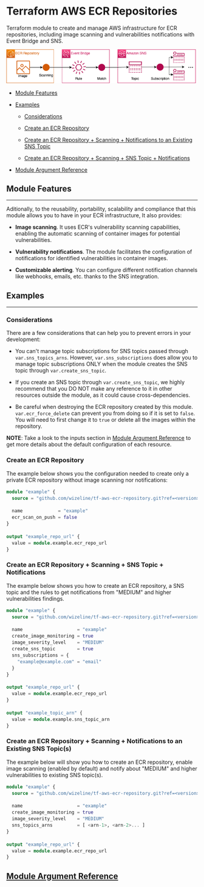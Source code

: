 # Terraform AWS ECR Repositories

Terraform module to create and manage AWS infrastructure for ECR repositories, including image scanning and vulnerabilities notifications with Event Bridge and SNS.

![](./docs/img/tf_aws_ecr_repositories.png)

* [Module Features](#module-features)

* [Examples](#examples)

    * [Considerations](#considerations)

    * [Create an ECR Repository](#create-an-ecr-repository)

    * [Create an ECR Repository + Scanning + Notifications to an Existing SNS Topic](#create-an-ecr-repository--scanning--notifications-to-an-existing-sns-topics)

    * [Create an ECR Repository + Scanning + SNS Topic + Notifications](#create-an-ecr-repository--scanning--sns-topic--notifications)

* [Module Argument Reference](./docs/md/tf-docs.md)

## Module Features
<hr />

Aditionally, to the reusability, portability, scalability and compliance that this module allows you to have in your ECR infrastructure, It also provides:

* **Image scanning**. It uses  ECR's vulnerability scanning capabilities, enabling the automatic scanning of container images for potential vulnerabilities.

* **Vulnerability notifications**. The module facilitates the configuration of notifications for identified vulnerabilities in container images. 

* **Customizable alerting**. You can configure different notification channels like webhooks, emails, etc. thanks to the SNS integration.

## Examples
<hr />

### Considerations

There are a few considerations that can help you to prevent errors in your development:

* You can't manage topic subscriptions for SNS topics passed through `var.sns_topics_arns`. However, `var.sns_subscriptions` does allow you to manage topic subscriptions ONLY when the module creates the SNS topic through `var.create_sns_topic`.

* If you create an SNS topic through `var.create_sns_topic`, we highly recommend that you DO NOT make any reference to it in other resources outside the module, as it could cause cross-dependencies.

* Be careful when destroying the ECR repository created by this module. `var.ecr_force_delete` can prevent you from doing so if it is set to `false`. You will need to first change it to `true` or delete all the images within the repository.

**NOTE**: Take a look to the inputs section in [Module Argument Reference](/docs/md/tf-docs.md) to get more details about the default configuration of each resource.

### Create an ECR Repository

The example below shows you the configuration needed to create only a private ECR repository without image scanning nor notifications:

```terraform
module "example" {
  source = "github.com/wizeline/tf-aws-ecr-repository.git?ref=<version>"
  
  name             = "example"
  ecr_scan_on_push = false
}

output "example_repo_url" {
  value = module.example.ecr_repo_url
}
```

### Create an ECR Repository + Scanning + SNS Topic + Notifications

The example below shows you how to create an ECR repository, a SNS topic and the rules to get notifications from "MEDIUM" and higher vulnerabilities findings.

```terraform
module "example" {
  source = "github.com/wizeline/tf-aws-ecr-repository.git?ref=<version>"
  
  name                    = "example"
  create_image_monitoring = true
  image_severity_level    = "MEDIUM"
  create_sns_topic        = true
  sns_subscriptions = {
    "example@example.com" = "email"
  }
}

output "example_repo_url" {
  value = module.example.ecr_repo_url
}

output "example_topic_arn" {
  value = module.example.sns_topic_arn
}
```

### Create an ECR Repository + Scanning + Notifications to an Existing SNS Topic(s)

The example below will show you how to create an ECR repository, enable image scanning (enabled by default) and notify about "MEDIUM" and higher vulnerabilities to existing SNS topic(s).

```terraform
module "example" {
  source = "github.com/wizeline/tf-aws-ecr-repository.git?ref=<version>"
  
  name                    = "example"
  create_image_monitoring = true
  image_severity_level    = "MEDIUM"
  sns_topics_arns         = [ <arn-1>, <arn-2>... ]
}

output "example_repo_url" {
  value = module.example.ecr_repo_url
}
```

## [Module Argument Reference](./docs/md/tf-docs.md)
